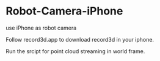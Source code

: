 # Robot-Camera-iPhone
use iPhone as robot camera

Follow record3d.app to download record3d in your iphone.

Run the srcipt for point cloud streaming in world frame.
